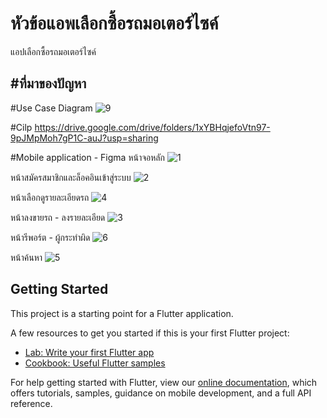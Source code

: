 # หัวข้อแอพเลือกซื้อรถมอเตอร์ไซค์
แอปเลือกซื้อรถมอเตอร์ไซค์ 

#ที่มาของปัญหา
---

#Use Case Diagram
![9](https://user-images.githubusercontent.com/86649872/159749144-72cc630e-a9fc-437b-a0be-c60435915518.png)


#Cilp
https://drive.google.com/drive/folders/1xYBHqjefoVtn97-9pJMpMoh7gP1C-auJ?usp=sharing

#Mobile application - Figma
หน้าจอหลัก
![1](https://user-images.githubusercontent.com/86649872/159748099-18be7c20-9b28-46b5-a21c-da4a95d77c04.png)

หน้าสมัครสมาชิกและล็อคอินเข้าสู่ระบบ
![2](https://user-images.githubusercontent.com/86649872/159748357-c65cc79d-4198-4c1e-8c28-d5103ef1ee0a.png)

หน้าเลือกดูรายละเอียดรถ
![4](https://user-images.githubusercontent.com/86649872/159748478-1e9dd7f2-cbda-49c9-8b3f-12df6a577023.png)

หน้าลงขายรถ - ลงรายละเอียด
![3](https://user-images.githubusercontent.com/86649872/159748602-e73c140a-38e4-4f8a-b15e-62b2e44e97a5.png)

หน้ารีพอร์ต - ผู้กระทำผิด
![6](https://user-images.githubusercontent.com/86649872/159748688-36accff0-5dd2-47bf-a000-ab10d46e34f8.png)

หน้าค้นหา
![5](https://user-images.githubusercontent.com/86649872/159748790-88716e74-e951-4577-9629-6a5c3c8f8d66.png)


## Getting Started

This project is a starting point for a Flutter application.

A few resources to get you started if this is your first Flutter project:

- [Lab: Write your first Flutter app](https://flutter.dev/docs/get-started/codelab)
- [Cookbook: Useful Flutter samples](https://flutter.dev/docs/cookbook)

For help getting started with Flutter, view our
[online documentation](https://flutter.dev/docs), which offers tutorials,
samples, guidance on mobile development, and a full API reference.
